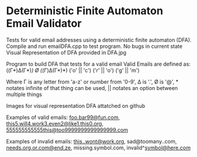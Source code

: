 # Deterministic Finite Automaton Email Validator
Tests for valid email addresses using a deterministic finite automaton (DFA).
Compile and run emailDFA.cpp to test program. No bugs in current state
Visual Representation of DFA provided in DFA.jpg

Program to build DFA that tests for a valid email
Valid Emails are defined as:
          ((Γ*)Δ(Γ*)*) Ø ((Γ*)Δ(Γ*)*) ('o' || 'c') ('r' || 'o') ('g' || 'm')

Where Γ is any letter from 'a-z' or number from '0-9', Δ is '.', Ø is '@',
          * notates infinite of that thing can be used,
          || notates an option between multiple things

Images for visual representation DFA attatched on github

Examples of valid emails:
          foo.bar99@fun.com, this5.will4.work3.even2@like1.this0.org, 
          555555555555this@too9999999999999999.com

Examples of invalid emails:
          this..wont@work.org, sad@toomany..com, needs.org.or.com@end.ze, 
          missing.symbol.com, invalid^symbol@here.com
         
         
